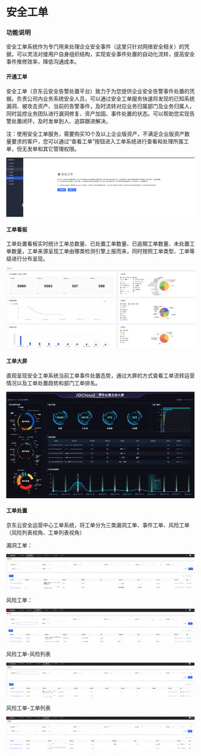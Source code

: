 # 安全工单

### 功能说明

安全工单系统作为专门用来处理企业安全事件（这里只针对网络安全相关）的凭据，可以灵活对接用户自身组织结构，实现安全事件处置的自动化流转，提高安全事件推修效率，降低沟通成本。

#### 开通工单

安全工单（京东云安全告警处置平台）致力于为您提供企业安全告警事件处置的凭据。负责公司内业务系统安全人员，可以通过安全工单服务快速将发现的已知系统漏洞、被攻击资产、当前的告警事件，及时流转对应业务归属部门及业务归属人，同时监控业务团队进行漏洞修复、资产加固、事件处置的状态。可以帮助您实现告警处置闭环，及时发单到人、追踪跟进解决。

注：使用安全工单服务，需要购买10个及以上企业版资产，不满足企业版资产数量要求的客户，您可以通过“查看工单”按钮进入工单系统进行查看和处理所属工单，但无发单和其它管理权限。

![](../../../../../image/CSoC/CSoC-08-1-1.png)

#### 工单看板

工单处置看板实时统计工单总数量、已处置工单数量、已逾期工单数量、未处置工单数量，工单来源呈现工单由哪类检测引擎上报而来，同时按照工单类型、工单等级进行分布呈现。

![](../../../../../image/CSoC/CSoC-08-1-2.png)

#### 工单大屏

直观呈现安全工单系统当前工单事件处置态势，通过大屏的方式查看工单流转运营情况以及工单处置趋势和部门工单排名。

![](../../../../../image/CSoC/CSoC-08-1-3.png)

#### 工单处置

京东云安全运营中心工单系统，将工单分为三类漏洞工单、事件工单、风险工单（风险列表视角、工单列表视角）

漏洞工单：

![](../../../../../image/CSoC/CSoC-08-1-4.png)

风险工单：

![](../../../../../image/CSoC/CSoC-08-1-5.png)

风险工单-风险列表

![](../../../../../image/CSoC/CSoC-08-1-6.png)

风险工单-工单列表

![](../../../../../image/CSoC/CSoC-08-1-7.png)
